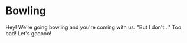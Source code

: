 # Bowling
Hey! We're going bowling and you're coming with us. "But I don't..." Too bad! Let's gooooo!
